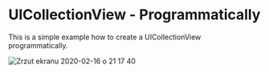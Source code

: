 # UICollectionView - Programmatically
This is a simple example how to create a UICollectionView programmatically.

![Zrzut ekranu 2020-02-16 o 21 17 40](https://user-images.githubusercontent.com/29062335/74612170-3ab65100-5103-11ea-9a52-b3bece406373.png)

